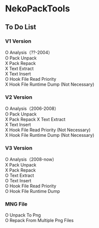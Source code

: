 # NekoPackTools

## To Do List
### V1 Version
O  Analysis（??-2004）  
O  Pack Unpack  
X  Pack Repack  
X  Text Extract  
X  Text Insert  
O  Hook File Read Priority  
X  Hook File Runtime Dump (Not Necessary)  

### V2 Version
O  Analysis（2006-2008）  
O  Pack Unpack  
X  Pack Repack 
X  Text Extract  
X  Text Insert  
X  Hook File Read Priority (Not Necessary)  
X  Hook File Runtime Dump (Not Necessary)  

### V3 Version
O  Analysis（2008-now）  
X  Pack Unpack  
X  Pack Repack  
O  Text Extract  
O  Text Insert  
O  Hook File Read Priority  
O  Hook File Runtime Dump  
 
### MNG File
O Unpack To Png  
O Repack From Multiple Png Files  
